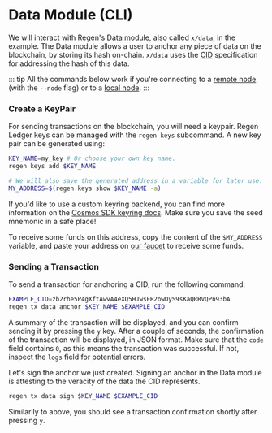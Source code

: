 # Data Module (CLI)

We will interact with Regen's [Data module](./modules/data/), also called `x/data`, in the example. The Data module allows a user to anchor any piece of data on the blockchain, by storing its hash on-chain. `x/data` uses the [CID](https://github.com/multiformats/cid) specification for addressing the hash of this data.

::: tip
All the commands below work if you're connecting to a [remote node](./getting-started/live-networks) (with the `--node` flag) or to a [local node](./getting-started).
:::

### Create a KeyPair

For sending transactions on the blockchain, you will need a keypair. Regen Ledger keys can be managed with the `regen keys` subcommand. A new key pair can be generated using:

```sh
KEY_NAME=my_key # Or choose your own key name.
regen keys add $KEY_NAME

# We will also save the generated address in a variable for later use.
MY_ADDRESS=$(regen keys show $KEY_NAME -a)
```

If you'd like to use a custom keyring backend, you can find more information on the [Cosmos SDK keyring docs](https://docs.cosmos.network/master/run-node/keyring.html). Make sure you save the seed mnemonic in a safe place!

To receive some funds on this address, copy the content of the `$MY_ADDRESS` variable, and paste your address on [our faucet](https://regen.vitwit.com/faucet) to receive some funds.

### Sending a Transaction

To send a transaction for anchoring a CID, run the following command:

```sh
EXAMPLE_CID=zb2rhe5P4gXftAwvA4eXQ5HJwsER2owDyS9sKaQRRVQPn93bA
regen tx data anchor $KEY_NAME $EXAMPLE_CID
```

A summary of the transaction will be displayed, and you can confirm sending it by pressing the `y` key. After a couple of seconds, the confirmation of the transaction will be displayed, in JSON format. Make sure that the `code` field contains `0`, as this means the transaction was successful. If not, inspect the `logs` field for potential errors.

Let's sign the anchor we just created. Signing an anchor in the Data module is attesting to the veracity of the data the CID represents.

```sh
regen tx data sign $KEY_NAME $EXAMPLE_CID
```

Similarily to above, you should see a transaction confirmation shortly after pressing `y`.
